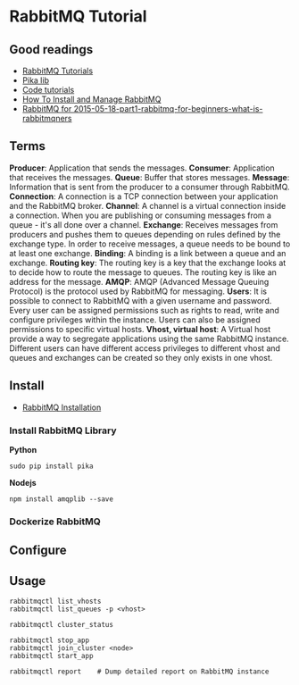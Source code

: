 RabbitMQ Tutorial
============
## Good readings
* [RabbitMQ Tutorials](https://www.rabbitmq.com/getstarted.html)
* [Pika lib](https://pika.readthedocs.io/en/0.10.0/index.html)
* [Code tutorials](https://github.com/rabbitmq/rabbitmq-tutorials)
* [How To Install and Manage RabbitMQ ](https://www.digitalocean.com/community/tutorials/how-to-install-and-manage-rabbitmq)
* [RabbitMQ for 2015-05-18-part1-rabbitmq-for-beginners-what-is-rabbitmqners](https://www.cloudamqp.com/blog/2015-05-18-part1-rabbitmq-for-beginners-what-is-rabbitmq.html)

## Terms
__Producer__: Application that sends the messages.
__Consumer__: Application that receives the messages.
__Queue__: Buffer that stores messages.
__Message__: Information that is sent from the producer to a consumer through RabbitMQ.
__Connection__: A connection is a TCP connection between your application and the RabbitMQ broker.
__Channel__: A channel is a virtual connection inside a connection. When you are publishing or consuming messages from a queue - it's all done over a channel.
__Exchange__: Receives messages from producers and pushes them to queues depending on rules defined by the exchange type. In order to receive messages, a queue needs to be bound to at least one exchange.
__Binding__: A binding is a link between a queue and an exchange.
__Routing key__: The routing key is a key that the exchange looks at to decide how to route the message to queues. The routing key is like an address for the message.
__AMQP__: AMQP (Advanced Message Queuing Protocol) is the protocol used by RabbitMQ for messaging.
__Users__: It is possible to connect to RabbitMQ with a given username and password. Every user can be assigned permissions such as rights to read, write and configure privileges within the instance. Users can also be assigned permissions to specific virtual hosts.
__Vhost, virtual host__: A Virtual host provide a way to segregate applications using the same RabbitMQ instance. Different users can have different access privileges to different vhost and queues and exchanges can be created so they only exists in one vhost.

## Install
* [RabbitMQ Installation](https://www.rabbitmq.com/install-debian.html)

### Install RabbitMQ Library 
__Python__
```
sudo pip install pika
```

__Nodejs__
```
npm install amqplib --save
```

### Dockerize RabbitMQ

## Configure

## Usage
```
rabbitmqctl list_vhosts
rabbitmqctl list_queues -p <vhost>

rabbitmqctl cluster_status

rabbitmqctl stop_app
rabbitmqctl join_cluster <node>
rabbitmqctl start_app

rabbitmqctl report    # Dump detailed report on RabbitMQ instance  
```